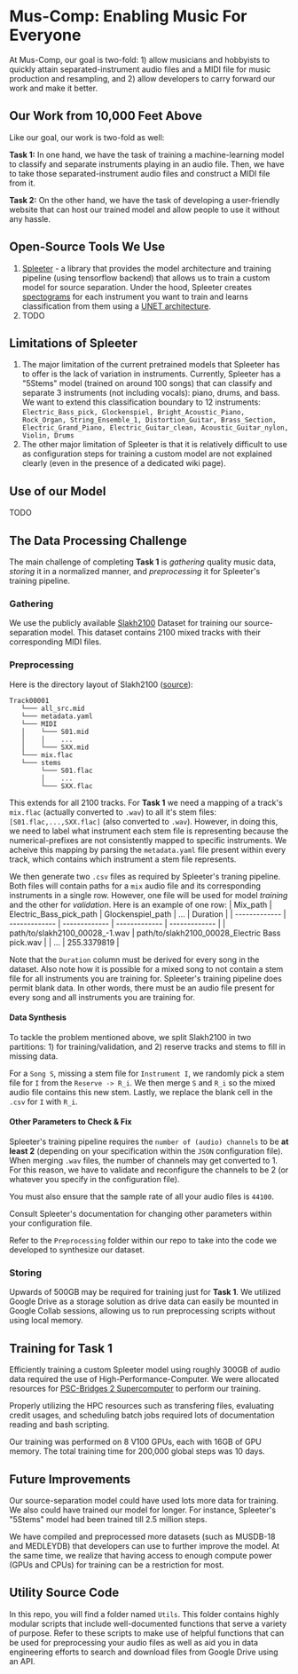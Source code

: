 # Mus-Comp: Enabling Music For Everyone
At Mus-Comp, our goal is two-fold: 1) allow musicians and hobbyists to quickly attain separated-instrument audio files and a MIDI file for music production and resampling, and 2) allow developers to carry forward our work and make it better.

## Our Work from 10,000 Feet Above
Like our goal, our work is two-fold as well:

**Task 1:** In one hand, we have the task of training a machine-learning model to classify and separate instruments playing in an audio file. Then, we have to take those separated-instrument audio files and construct a MIDI file from it.

**Task 2:** On the other hand, we have the task of developing a user-friendly website that can host our trained model and allow people to use it without any hassle.

## Open-Source Tools We Use
1) [Spleeter](https://github.com/deezer/spleeter) - a library that provides the model architecture and training pipeline (using tensorflow backend) that allows us to train a custom model for source separation. Under the hood, Spleeter creates [spectograms](https://pnsn.org/spectrograms/what-is-a-spectrogram#:~:text=A%20spectrogram%20is%20a%20visual,energy%20levels%20vary%20over%20time.) for each instrument you want to train and learns classification from them using a [UNET architecture](https://paperswithcode.com/method/u-net#:~:text=U%2DNet%20is%20an%20architecture,architecture%20of%20a%20convolutional%20network.).
2) TODO

## Limitations of Spleeter
1) The major limitation of the current pretrained models that Spleeter has to offer is the lack of variation in instruments. Currently, Spleeter has a "5Stems" model (trained on around 100 songs) that can classify and separate 3 instruments (not including vocals): piano, drums, and bass. We want to extend this classification boundary to 12 instruments: `Electric_Bass_pick, Glockenspiel, Bright_Acoustic_Piano, Rock_Organ, String_Ensemble_1, Distortion_Guitar, Brass_Section, Electric_Grand_Piano, Electric_Guitar_clean, Acoustic_Guitar_nylon, Violin, Drums`
2) The other major limitation of Spleeter is that it is relatively difficult to use as configuration steps for training a custom model are not explained clearly (even in the presence of a dedicated wiki page).

## Use of our Model
TODO

## The Data Processing Challenge
The main challenge of completing **Task 1** is *gathering* quality music data, *storing* it in a normalized manner, and *preprocessing* it for Spleeter's training pipeline.
### Gathering
We use the publicly available [Slakh2100](http://www.slakh.com/) Dataset for training our source-separation model. This dataset contains 2100 mixed tracks with their corresponding MIDI files.
### Preprocessing
Here is the directory layout of Slakh2100 ([source](https://github.com/ethman/slakh-utils#metadata)): 
```
Track00001
   └─── all_src.mid
   └─── metadata.yaml
   └─── MIDI
   │    └─── S01.mid
   │    │    ...
   │    └─── SXX.mid
   └─── mix.flac
   └─── stems
        └─── S01.flac
        │    ...
        └─── SXX.flac 
```
This extends for all 2100 tracks. For **Task 1** we need a mapping of a track's `mix.flac` (actually converted to `.wav`) to all it's stem files: `[S01.flac,...,SXX.flac]` (also converted to `.wav`). However, in doing this, we need to label what instrument each stem file is representing because the numerical-prefixes are not consistently mapped to specific instruments. We acheive this mapping by parsing the `metadata.yaml` file present within every track, which contains which instrument a stem file represents.

We then generate two `.csv` files as required by Spleeter's traning pipeline. Both files will contain paths for a `mix` audio file and its corresponding instruments in a single row. However, one file will be used for model *training* and the other for *validation*.
Here is an example of one row: 
| Mix_path  | Electric_Bass_pick_path | Glockenspiel_path | ... | Duration |
| ------------- | ------------- | ------------- | ------------- | ------------- |
| path/to/slakh2100_00028_-1.wav  | path/to/slakh2100_00028_Electric Bass pick.wav  |  | ... | 255.3379819 |

Note that the `Duration` column must be derived for every song in the dataset. Also note how it is possible for a mixed song to not contain a stem file for all instruments you are training for. Spleeter's training pipeline does permit blank data. In other words, there must be an audio file present for every song and all instruments you are training for.

#### Data Synthesis
To tackle the problem mentioned above, we split Slakh2100 in two partitions: 1) for training/validation, and 2) reserve tracks and stems to fill in missing data.

For a `Song S`, missing a stem file for `Instrument I`, we randomly pick a stem file for `I` from the `Reserve -> R_i`. We then merge `S` and `R_i` so the mixed audio file contains this new stem. Lastly, we replace the blank cell in the `.csv` for `I` with `R_i`.

#### Other Parameters to Check & Fix
Spleeter's training pipeline requires the `number of (audio) channels` to be **at least 2** (depending on your specification within the `JSON` configuration file). When merging `.wav` files, the number of channels may get converted to 1. For this reason, we have to validate and reconfigure the channels to be 2 (or whatever you specify in the configuration file). 

You must also ensure that the sample rate of all your audio files is `44100`. 

Consult Spleeter's documentation for changing other parameters within your configuration file.

Refer to the `Preprocessing` folder within our repo to take into the code we developed to synthesize our dataset.

### Storing
Upwards of 500GB may be required for training just for **Task 1**. We utilized Google Drive as a storage solution as drive data can easily be mounted in Google Collab sessions, allowing us to run preprocessing scripts without using local memory.

## Training for Task 1
Efficiently training a custom Spleeter model using roughly 300GB of audio data required the use of High-Performance-Computer. We were allocated resources for [PSC-Bridges 2 Supercomputer](https://www.psc.edu/resources/bridges-2/user-guide-2-2/) to perform our training.

Properly utilizing the HPC resources such as transfering files, evaluating credit usages, and scheduling batch jobs required lots of documentation reading and bash scripting.

Our training was performed on 8 V100 GPUs, each with 16GB of GPU memory. The total training time for 200,000 global steps was 10 days. 

## Future Improvements
Our source-separation model could have used lots more data for training. We also could have trained our model for longer. For instance, Spleeter's "5Stems" model had been trained till 2.5 million steps. 

We have compiled and preprocessed more datasets (such as MUSDB-18 and MEDLEYDB) that developers can use to further improve the model. At the same time, we realize that having access to enough compute power (GPUs and CPUs) for training can be a restriction for most.

## Utility Source Code
In this repo, you will find a folder named `Utils`. This folder contains highly modular scripts that include well-documented functions that serve a variety of purpose. Refer to these scripts to make use of helpful functions that can be used for preprocessing your audio files as well as aid you in data engineering efforts to search and download files from Google Drive using an API.
